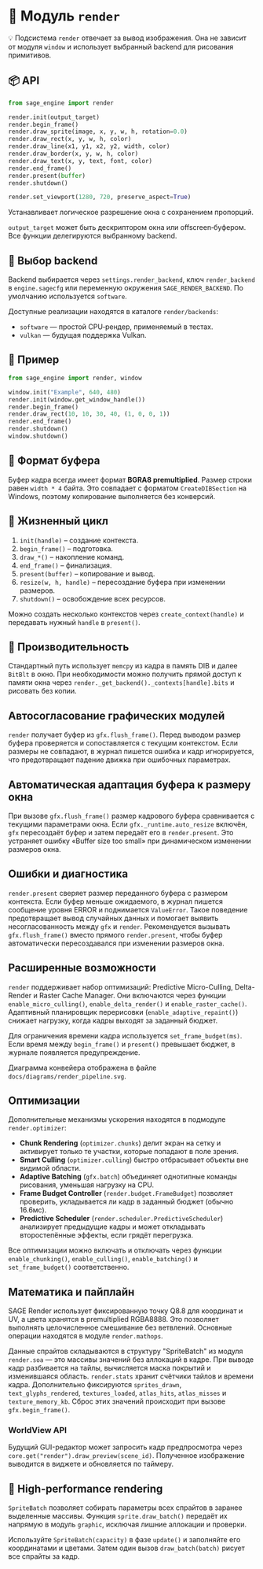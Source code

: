 # 📘 Модуль `render`

💡 Подсистема `render` отвечает за вывод изображения. Она не зависит от модуля `window` и использует выбранный backend для рисования примитивов.

## 📦 API

```python
from sage_engine import render

render.init(output_target)
render.begin_frame()
render.draw_sprite(image, x, y, w, h, rotation=0.0)
render.draw_rect(x, y, w, h, color)
render.draw_line(x1, y1, x2, y2, width, color)
render.draw_border(x, y, w, h, color)
render.draw_text(x, y, text, font, color)
render.end_frame()
render.present(buffer)
render.shutdown()
```

```python
render.set_viewport(1280, 720, preserve_aspect=True)
```
Устанавливает логическое разрешение окна с сохранением пропорций.

`output_target` может быть дескриптором окна или offscreen‑буфером. Все функции делегируются выбранному backend.

## 🔹 Выбор backend

Backend выбирается через `settings.render_backend`, ключ `render_backend` в `engine.sagecfg` или переменную окружения `SAGE_RENDER_BACKEND`. По умолчанию используется `software`.

Доступные реализации находятся в каталоге `render/backends`:

- `software` — простой CPU‑рендер, применяемый в тестах.
- `vulkan` — будущая поддержка Vulkan.


## 🔹 Пример

```python
from sage_engine import render, window

window.init("Example", 640, 480)
render.init(window.get_window_handle())
render.begin_frame()
render.draw_rect(10, 10, 30, 40, (1, 0, 0, 1))
render.end_frame()
render.shutdown()
window.shutdown()
```

## 🔹 Формат буфера

Буфер кадра всегда имеет формат **BGRA8 premultiplied**. Размер строки равен `width * 4` байта. Это совпадает с форматом `CreateDIBSection` на Windows, поэтому копирование выполняется без конверсий.

## 🔹 Жизненный цикл

1. `init(handle)` – создание контекста.
2. `begin_frame()` – подготовка.
3. `draw_*()` – накопление команд.
4. `end_frame()` – финализация.
5. `present(buffer)` – копирование и вывод.
6. `resize(w, h, handle)` – пересоздание буфера при изменении размеров.
7. `shutdown()` – освобождение всех ресурсов.

Можно создать несколько контекстов через `create_context(handle)` и передавать нужный `handle` в `present()`.

## 🔹 Производительность

Стандартный путь использует `memcpy` из кадра в память DIB и далее `BitBlt` в окно. При необходимости можно получить прямой доступ к памяти окна через `render._get_backend()._contexts[handle].bits` и рисовать без копии.

## Автосогласование графических модулей

`render` получает буфер из `gfx.flush_frame()`. Перед выводом размер буфера
проверяется и сопоставляется с текущим контекстом. Если размеры не совпадают,
в журнал пишется ошибка и кадр игнорируется, что предотвращает падение
движка при ошибочных параметрах.

## Автоматическая адаптация буфера к размеру окна

При вызове `gfx.flush_frame()` размер кадрового буфера сравнивается с
текущими параметрами окна. Если `gfx._runtime.auto_resize` включён, `gfx`
пересоздаёт буфер и затем передаёт его в `render.present`. Это устраняет
ошибку «Buffer size too small» при динамическом изменении размеров окна.

## Ошибки и диагностика

`render.present` сверяет размер переданного буфера с размером контекста.
Если буфер меньше ожидаемого, в журнал пишется сообщение уровня ERROR и
поднимается `ValueError`. Такое поведение предотвращает вывод случайных
данных и помогает выявить несогласованность между `gfx` и `render`.
Рекомендуется вызывать `gfx.flush_frame()` вместо прямого `render.present`,
чтобы буфер автоматически пересоздавался при изменении размеров окна.


## Расширенные возможности

`render` поддерживает набор оптимизаций: Predictive Micro-Culling, Delta-Render и Raster Cache Manager. Они включаются через функции `enable_micro_culling()`, `enable_delta_render()` и `enable_raster_cache()`. Адаптивный планировщик перерисовки (`enable_adaptive_repaint()`) снижает нагрузку, когда кадры выходят за заданный бюджет.

Для ограничения времени кадра используется `set_frame_budget(ms)`. Если время между `begin_frame()` и `present()` превышает бюджет, в журнале появляется предупреждение.

Диаграмма конвейера отображена в файле `docs/diagrams/render_pipeline.svg`.

## Оптимизации

Дополнительные механизмы ускорения находятся в подмодуле `render.optimizer`:

- **Chunk Rendering** (`optimizer.chunks`) делит экран на сетку и активирует
  только те участки, которые попадают в поле зрения.
- **Smart Culling** (`optimizer.culling`) быстро отбрасывает объекты вне
  видимой области.
- **Adaptive Batching** (`gfx.batch`) объединяет однотипные команды рисования,
  уменьшая нагрузку на CPU.
- **Frame Budget Controller** (`render.budget.FrameBudget`) позволяет
  проверить, укладывается ли кадр в заданный бюджет (обычно 16.6мс).
- **Predictive Scheduler** (`render.scheduler.PredictiveScheduler`) анализирует
  предыдущие кадры и может откладывать второстепённые эффекты, если грядёт
  перегрузка.

Все оптимизации можно включать и отключать через функции `enable_chunking()`,
`enable_culling()`, `enable_batching()` и `set_frame_budget()` соответственно.

## Математика и пайплайн

SAGE Render использует фиксированную точку Q8.8 для координат и UV,
а цвета хранятся в premultiplied RGBA8888. Это позволяет выполнять
целочисленное смешивание без ветвлений. Основные операции находятся
в модуле `render.mathops`.

Данные спрайтов складываются в структуру "SpriteBatch" из модуля
`render.soa` — это массивы значений без аллокаций в кадре. При выводе
кадр разбивается на тайлы, вычисляется маска покрытий и изменившаяся
область. `render.stats` хранит счётчики тайлов и времени кадра.
Дополнительно фиксируются `sprites_drawn`, `text_glyphs_rendered`,
`textures_loaded`, `atlas_hits`, `atlas_misses` и `texture_memory_kb`.
Сброс этих значений происходит при вызове `gfx.begin_frame()`.

### WorldView API

Будущий GUI-редактор может запросить кадр предпросмотра через `core.get("render").draw_preview(scene_id)`.
Полученное изображение выводится в виджете и обновляется по таймеру.

## 🚀 High-performance rendering

`SpriteBatch` позволяет собирать параметры всех спрайтов в заранее
выделенные массивы. Функция `sprite.draw_batch()` передаёт их напрямую
в модуль `graphic`, исключая лишние аллокации и проверки.

Используйте `SpriteBatch(capacity)` в фазе `update()` и заполняйте его
координатами и цветами. Затем один вызов `draw_batch(batch)` рисует все
спрайты за кадр.
